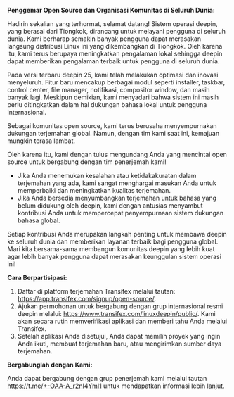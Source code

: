 **Penggemar Open Source dan Organisasi Komunitas di Seluruh Dunia:**

Hadirin sekalian yang terhormat, selamat datang! Sistem operasi deepin, yang berasal dari Tiongkok, dirancang untuk melayani pengguna di seluruh dunia. Kami berharap semakin banyak pengguna dapat merasakan langsung distribusi Linux ini yang dikembangkan di Tiongkok. Oleh karena itu, kami terus berupaya meningkatkan pengalaman lokal sehingga deepin dapat memberikan pengalaman terbaik untuk pengguna di seluruh dunia.

Pada versi terbaru deepin 25, kami telah melakukan optimasi dan inovasi menyeluruh. Fitur baru mencakup berbagai modul seperti installer, taskbar, control center, file manager, notifikasi, compositor window, dan masih banyak lagi. Meskipun demikian, kami menyadari bahwa sistem ini masih perlu ditingkatkan dalam hal dukungan bahasa lokal untuk pengguna internasional.

Sebagai komunitas open source, kami terus berusaha menyempurnakan dukungan terjemahan global. Namun, dengan tim kami saat ini, kemajuan mungkin terasa lambat.

Oleh karena itu, kami dengan tulus mengundang Anda yang mencintai open source untuk bergabung dengan tim penerjemah kami!

- Jika Anda menemukan kesalahan atau ketidakakuratan dalam terjemahan yang ada, kami sangat menghargai masukan Anda untuk memperbaiki dan meningkatkan kualitas terjemahan.
- Jika Anda bersedia menyumbangkan terjemahan untuk bahasa yang belum didukung oleh deepin, kami dengan antusias menyambut kontribusi Anda untuk mempercepat penyempurnaan sistem dukungan bahasa global.

Setiap kontribusi Anda merupakan langkah penting untuk membawa deepin ke seluruh dunia dan memberikan layanan terbaik bagi pengguna global. Mari kita bersama-sama membangun komunitas deepin yang lebih kuat agar lebih banyak pengguna dapat merasakan keunggulan sistem operasi ini!

**Cara Berpartisipasi:**

1. Daftar di platform terjemahan Transifex melalui tautan: https://app.transifex.com/signup/open-source/.
2. Ajukan permohonan untuk bergabung dengan grup internasional resmi deepin melalui: https://www.transifex.com/linuxdeepin/public/. Kami akan secara rutin memverifikasi aplikasi dan memberi tahu Anda melalui Transifex.
3. Setelah aplikasi Anda disetujui, Anda dapat memilih proyek yang ingin Anda ikuti, membuat terjemahan baru, atau mengirimkan sumber daya terjemahan.

**Bergabunglah dengan Kami:**

Anda dapat bergabung dengan grup penerjemah kami melalui tautan https://t.me/+-OAA-A_r2nI4YmI1 untuk mendapatkan informasi lebih lanjut.
